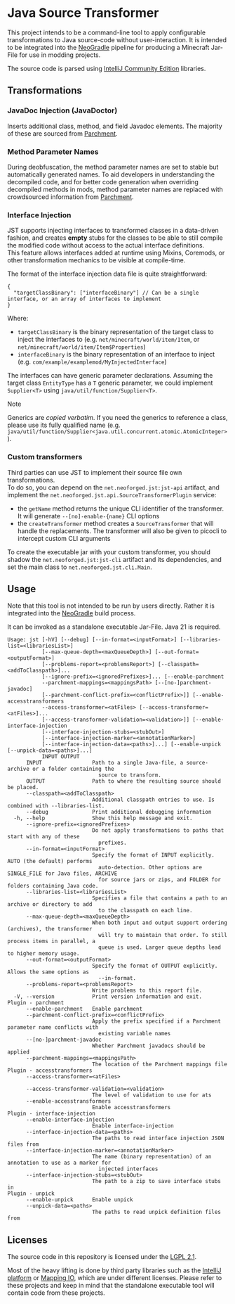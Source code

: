 # Java Source Transformer

This project intends to be a command-line tool to apply configurable transformations to Java source-code without
user-interaction. It is intended to be integrated into the [NeoGradle](https://github.com/neoforged/NeoGradle) 
pipeline for producing a Minecraft Jar-File for use in modding projects.

The source code is parsed using [IntelliJ Community Edition](https://github.com/JetBrains/intellij-community) libraries.

## Transformations

### JavaDoc Injection (JavaDoctor)

Inserts additional class, method, and field Javadoc elements. The majority of these are sourced
from [Parchment](https://parchmentmc.org/).

### Method Parameter Names

During deobfuscation, the method parameter names are set to stable but automatically generated names.
To aid developers in understanding the decompiled code, and for better code generation when overriding decompiled
methods in mods, method parameter names are replaced with crowdsourced information from [Parchment](https://parchmentmc.org/).

### Interface Injection
JST supports injecting interfaces to transformed classes in a data-driven fashion, and creates **empty** stubs for the classes
to be able to still compile the modified code without access to the actual interface definitions.  
This feature allows interfaces added at runtime using Mixins, Coremods, or other transformation mechanics to be visible at compile-time.

The format of the interface injection data file is quite straightforward:
```json5
{
  "targetClassBinary": ["interfaceBinary"] // Can be a single interface, or an array of interfaces to implement
}
```
Where:
- `targetClassBinary` is the binary representation of the target class to inject the interfaces to (e.g. `net/minecraft/world/item/Item`, or `net/minecraft/world/item/Item$Properties`)
- `interfaceBinary` is the binary representation of an interface to inject (e.g. `com/example/examplemod/MyInjectedInterface`)

The interfaces can have generic parameter declarations. Assuming the target class `EntityType` has a `T` generic parameter,
we could implement `Supplier<T>` using `java/util/function/Supplier<T>`.

> [!NOTE]  
> Generics are *copied verbatim*. If you need the generics to reference a class, please use its fully qualified name (e.g. `java/util/function/Supplier<java.util.concurrent.atomic.AtomicInteger>`).

### Custom transformers
Third parties can use JST to implement their source file own transformations.  
To do so, you can depend on the `net.neoforged.jst:jst-api` artifact, and implement the `net.neoforged.jst.api.SourceTransformerPlugin` service:
- the `getName` method returns the unique CLI identifier of the transformer. It will generate `--[no]-enable-{name}` CLI options
- the `createTransformer` method creates a `SourceTransformer` that will handle the replacements. The transformer will also be given to picocli to intercept custom CLI arguments

To create the executable jar with your custom transformer, you should shadow the `net.neoforged.jst:jst-cli` artifact and its dependencies, and set the main class to `net.neoforged.jst.cli.Main`.

## Usage

Note that this tool is not intended to be run by users directly. Rather it is integrated into
the [NeoGradle](https://github.com/neoforged/NeoGradle) build process.

It can be invoked as a standalone executable Jar-File. Java 21 is required.

```
Usage: jst [-hV] [--debug] [--in-format=<inputFormat>] [--libraries-list=<librariesList>]
           [--max-queue-depth=<maxQueueDepth>] [--out-format=<outputFormat>]
           [--problems-report=<problemsReport>] [--classpath=<addToClasspath>]...
           [--ignore-prefix=<ignoredPrefixes>]... [--enable-parchment
           --parchment-mappings=<mappingsPath> [--[no-]parchment-javadoc]
           [--parchment-conflict-prefix=<conflictPrefix>]] [--enable-accesstransformers
           --access-transformer=<atFiles> [--access-transformer=<atFiles>]...
           [--access-transformer-validation=<validation>]] [--enable-interface-injection
           [--interface-injection-stubs=<stubOut>]
           [--interface-injection-marker=<annotationMarker>]
           [--interface-injection-data=<paths>]...] [--enable-unpick [--unpick-data=<paths>]...]
           INPUT OUTPUT
      INPUT                Path to a single Java-file, a source-archive or a folder containing the
                             source to transform.
      OUTPUT               Path to where the resulting source should be placed.
      --classpath=<addToClasspath>
                           Additional classpath entries to use. Is combined with --libraries-list.
      --debug              Print additional debugging information
  -h, --help               Show this help message and exit.
      --ignore-prefix=<ignoredPrefixes>
                           Do not apply transformations to paths that start with any of these
                             prefixes.
      --in-format=<inputFormat>
                           Specify the format of INPUT explicitly. AUTO (the default) performs
                             auto-detection. Other options are SINGLE_FILE for Java files, ARCHIVE
                             for source jars or zips, and FOLDER for folders containing Java code.
      --libraries-list=<librariesList>
                           Specifies a file that contains a path to an archive or directory to add
                             to the classpath on each line.
      --max-queue-depth=<maxQueueDepth>
                           When both input and output support ordering (archives), the transformer
                             will try to maintain that order. To still process items in parallel, a
                             queue is used. Larger queue depths lead to higher memory usage.
      --out-format=<outputFormat>
                           Specify the format of OUTPUT explicitly. Allows the same options as
                             --in-format.
      --problems-report=<problemsReport>
                           Write problems to this report file.
  -V, --version            Print version information and exit.
Plugin - parchment
      --enable-parchment   Enable parchment
      --parchment-conflict-prefix=<conflictPrefix>
                           Apply the prefix specified if a Parchment parameter name conflicts with
                             existing variable names
      --[no-]parchment-javadoc
                           Whether Parchment javadocs should be applied
      --parchment-mappings=<mappingsPath>
                           The location of the Parchment mappings file
Plugin - accesstransformers
      --access-transformer=<atFiles>

      --access-transformer-validation=<validation>
                           The level of validation to use for ats
      --enable-accesstransformers
                           Enable accesstransformers
Plugin - interface-injection
      --enable-interface-injection
                           Enable interface-injection
      --interface-injection-data=<paths>
                           The paths to read interface injection JSON files from
      --interface-injection-marker=<annotationMarker>
                           The name (binary representation) of an annotation to use as a marker for
                             injected interfaces
      --interface-injection-stubs=<stubOut>
                           The path to a zip to save interface stubs in
Plugin - unpick
      --enable-unpick      Enable unpick
      --unpick-data=<paths>
                           The paths to read unpick definition files from
```

## Licenses

The source code in this repository is licensed under
the [LGPL 2.1](http://www.gnu.org/licenses/old-licenses/lgpl-2.1.txt).

Most of the heavy lifting is done by third party libraries such as
the [IntelliJ platform](https://github.com/JetBrains/intellij-community)
or [Mapping IO](https://github.com/FabricMC/mapping-io), which are under different licenses. Please refer to these
projects and keep in mind that the standalone executable tool will contain code from these projects.
